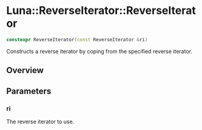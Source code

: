 # Luna::ReverseIterator::ReverseIterator

```c++
constexpr ReverseIterator(const ReverseIterator &ri)
```

Constructs a reverse iterator by coping from the specified reverse iterator. 

## Overview


## Parameters
### ri
The reverse iterator to use. 


